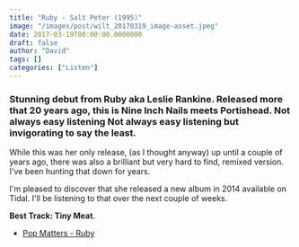 ```yaml
---
title: "Ruby - Salt Peter (1995)"
image: "/images/post/wilt_20170319_image-asset.jpeg"
date: 2017-03-19T00:00:00.0000000
draft: false
author: "David"
tags: []
categories: ["Listen"]
---
```

### Stunning debut from Ruby aka Leslie Rankine. Released more that 20 years ago, this is Nine Inch Nails meets Portishead. Not always easy listening Not always easy listening but invigorating to say the least.

 While this was her only release, (as I thought anyway) up until a couple of years ago, there was also a brilliant but very hard to find, remixed version. I've been hunting that down for years.

 I'm pleased to discover that she released a new album in 2014 available on Tidal. I'll be listening to that over the next couple of weeks.

 **Best Track: Tiny Meat**.

-  [Pop Matters - Ruby](http://www.popmatters.com/artists/ruby/)